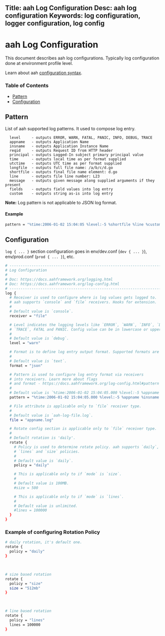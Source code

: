 Title: aah Log Configuration
Desc: aah log configuration
Keywords: log configuration, logger configuration, log config
---
# aah Log Configuration

This document describes aah log configurations. Typically log configuration done at environment profile level.

Learn about aah [configuration syntax](configuration.html).

### Table of Contents

  * [Pattern](#pattern)
  * [Configuration](#configuration)

## Pattern

List of aah supported log patterns. It used to compose log entry.

```
  level     - outputs ERROR, WARN, FATAL, PANIC, INFO, DEBUG, TRACE
  appname   - outputs Application Name
  insname   - outputs Application Instance Name
  reqid     - outputs Request ID from HTTP header
  principal - outputs Logged-In subject primary principal value
  time      - outputs local time as per format supplied
  utctime   - outputs UTC time as per format supplied
  longfile  - outputs full file name: /a/b/c/d.go
  shortfile - outputs final file name element: d.go
  line      - outputs file line number: L23
  message   - outputs given message along supplied arguments if they present
  fields    - outputs field values into log entry
  custom    - outputs string as-is into log entry
```

<div class="alert alert-info-blue">
<p><strong>Note:</strong> Log pattern is not applicable to JSON log format.</p>
</div>

#### Example

```bash
pattern = "%time:2006-01-02 15:04:05 %level:-5 %shortfile %line %custom:- %message"
```

## Configuration

`log { ... }` section configuration goes in env/dev.conf (`dev { ... }`), env/prod.conf (`prod { ... }`), etc.

```bash
# -----------------------------------------------------------------------------
# Log Configuration
#
# Doc: https://docs.aahframework.org/logging.html
# Doc: https://docs.aahframework.org/log-config.html
# -----------------------------------------------------------------------------
log {
  # Receiver is used to configure where is log values gets logged to. 
  # aah supports `console` and `file` receivers. Hooks for extension.
  #
  # Default value is `console`.
  receiver = "file"

  # Level indicates the logging levels like `ERROR`, `WARN`, `INFO`, `DEBUG`,
  # `TRACE`, FATAL and PANIC. Config value can be in lowercase or uppercase.
  #
  # Default value is `debug`.
  level = "warn"

  # Format is to define log entry output format. Supported formats are `text` and `json`.
  #
  # Default value is `text`.
  format = "json"

  # Pattern is used to configure log entry format via receivers
  # into receivers. Learn more about flags
  # and format - https://docs.aahframework.org/log-config.html#pattern
  #
  # Default value is `%time:2006-01-02 15:04:05.000 %level:-5 %appname %insname %reqid %principal %message %fields`
  pattern = "%time:2006-01-02 15:04:05.000 %level:-5 %appname %insname %reqid %principal %message %fields"

  # File attribute is applicable only to `file` receiver type.
  #
  # Default value is `aah-log-file.log`.
  file = "appname.log"

  # Rotate config section is applicable only to `file` receiver type.
  #
  # Default rotation is 'daily'.
  rotate {
    # Policy is used to determine rotate policy. aah supports `daily`,
    # `lines` and `size` policies.
    #
    # Default value is `daily`.
    policy = "daily"

    # This is applicable only to if `mode` is `size`.
    #
    # Default value is 100MB.
    #size = 500

    # This is applicable only to if `mode` is `lines`.
    #
    # Default value is unlimited.
    #lines = 100000
  }
}
```

### Example of configuring Rotation Policy

```bash
# daily rotation, it's default one.
rotate {
  policy = "daily"
}
```
<br>

```bash
# size based rotation
rotate {
  policy = "size"
  size = "512mb"
}
```
<br>

```bash
# line based rotation
rotate {
  policy = "lines"
  lines = 100000
}
```
